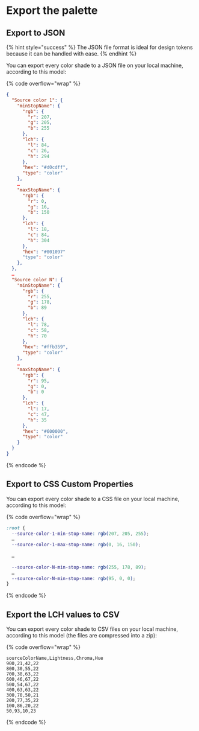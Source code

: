 # Export the palette

## Export to JSON

{% hint style="success" %}
The JSON file format is ideal for design tokens because it can be handled with ease.
{% endhint %}

You can export every color shade to a JSON file on your local machine, according to this model:

{% code overflow="wrap" %}
```json
{
  "Source color 1": {
    "minStopName": {
      "rgb": {
        "r": 207,
        "g": 205,
        "b": 255
      },
      "lch": {
        "l": 84,
        "c": 26,
        "h": 294
      },
      "hex": "#d0cdff",
      "type": "color"
    },
    …
    "maxStopName": {
      "rgb": {
        "r": 0,
        "g": 16,
        "b": 150
      },
      "lch": {
        "l": 18,
        "c": 84,
        "h": 304
      },
      "hex": "#001097"
      "type": "color"
    },
  },
  …
  "Source color N": {
    "minStopName": {
      "rgb": {
        "r": 255,
        "g": 178,
        "b": 89
      },
      "lch": {
        "l": 78,
        "c": 58,
        "h": 70
      },
      "hex": "#ffb359",
      "type": "color"
    },
    …
    "maxStopName": {
      "rgb": {
        "r": 95,
        "g": 0,
        "b": 0
      },
      "lch": {
        "l": 17,
        "c": 47,
        "h": 35
      },
      "hex": "#600000",
      "type": "color"
    }
  }
}
```
{% endcode %}

## Export to CSS Custom Properties

You can export every color shade to a CSS file on your local machine, according to this model:

{% code overflow="wrap" %}
```css
:root {
  --source-color-1-min-stop-name: rgb(207, 205, 255);
  …
  --source-color-1-max-stop-name: rgb(0, 16, 150);
  
  …
  
  --source-color-N-min-stop-name: rgb(255, 178, 89);
  …
  --source-color-N-min-stop-name: rgb(95, 0, 0);
}
```
{% endcode %}

## Export the LCH values to CSV

You can export every color shade to CSV files on your local machine, according to this model (the files are compressed into a zip):

{% code overflow="wrap" %}
```csv
sourceColorName,Lightness,Chroma,Hue
900,21,42,22
800,30,55,22
700,38,63,22
600,46,67,22
500,54,67,22
400,63,63,22
300,70,50,21
200,77,35,22
100,86,20,22
50,93,10,23
```
{% endcode %}
